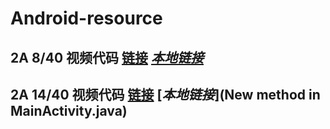 # Android-resource
## 2A 8/40 视频代码 [链接](https://gist.github.com/anonymous/b335094aa30f5866f219) [***本地链接***](MainActivity.java)
## 2A 14/40 视频代码 [链接](https://gist.github.com/anonymous/36388d8e8d2608ee1c89) [***本地链接***](New method in MainActivity.java)
